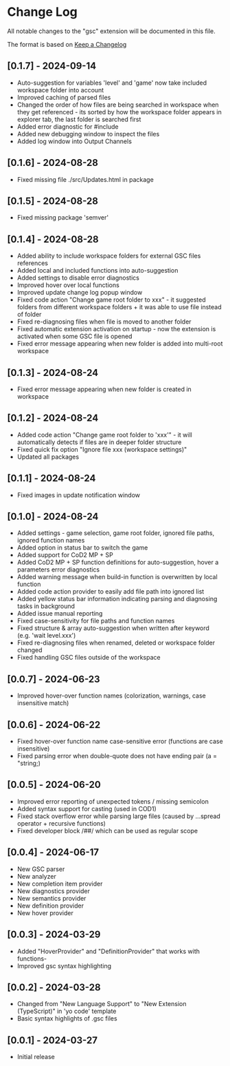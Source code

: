 # Change Log

All notable changes to the "gsc" extension will be documented in this file.

The format is based on [Keep a Changelog](https://keepachangelog.com/en/1.1.0/)

## [0.1.7] - 2024-09-14

- Auto-suggestion for variables 'level' and 'game' now take included workspace folder into account
- Improved caching of parsed files
- Changed the order of how files are being searched in workspace when they get referenced - its sorted by how the workspace folder appears in explorer tab, the last folder is searched first
- Added error diagnostic for #include
- Added new debugging window to inspect the files
- Added log window into Output Channels

## [0.1.6] - 2024-08-28

- Fixed missing file ./src/Updates.html in package


## [0.1.5] - 2024-08-28

- Fixed missing package 'semver'


## [0.1.4] - 2024-08-28

- Added ability to include workspace folders for external GSC files references
- Added local and included functions into auto-suggestion
- Added settings to disable error diagnostics
- Improved hover over local functions
- Improved update change log popup window
- Fixed code action "Change game root folder to xxx" - it suggested folders from different workspace folders + it was able to use file instead of folder
- Fixed re-diagnosing files when file is moved to another folder
- Fixed automatic extension activation on startup - now the extension is activated when some GSC file is opened
- Fixed error message appearing when new folder is added into multi-root workspace


## [0.1.3] - 2024-08-24

- Fixed error message appearing when new folder is created in workspace


## [0.1.2] - 2024-08-24

- Added code action "Change game root folder to 'xxx'" - it will automatically detects if files are in deeper folder structure
- Fixed quick fix option "Ignore file xxx (workspace settings)"
- Updated all packages


## [0.1.1] - 2024-08-24

- Fixed images in update notification window


## [0.1.0] - 2024-08-24

- Added settings - game selection, game root folder, ignored file paths, ignored function names
- Added option in status bar to switch the game
- Added support for CoD2 MP + SP
- Added CoD2 MP + SP function definitions for auto-suggestion, hover a parameters error diagnostics
- Added warning message when build-in function is overwritten by local function
- Added code action provider to easily add file path into ignored list
- Added yellow status bar information indicating parsing and diagnosing tasks in background
- Added issue manual reporting
- Fixed case-sensitivity for file paths and function names
- Fixed structure & array auto-suggestion when written after keyword (e.g. 'wait level.xxx')
- Fixed re-diagnosing files when renamed, deleted or workspace folder changed
- Fixed handling GSC files outside of the workspace


## [0.0.7] - 2024-06-23

- Improved hover-over function names (colorization, warnings, case insensitive match)


## [0.0.6] - 2024-06-22

- Fixed hover-over function name case-sensitive error (functions are case insensitive)
- Fixed parsing error when double-quote does not have ending pair (a = "string;)


## [0.0.5] - 2024-06-20

- Improved error reporting of unexpected tokens / missing semicolon
- Added syntax support for casting (used in COD1)
- Fixed stack overflow error while parsing large files (caused by ...spread operator + recursive functions)
- Fixed developer block /##/ which can be used as regular scope


## [0.0.4] - 2024-06-17

- New GSC parser
- New analyzer
- New completion item provider
- New diagnostics provider
- New semantics provider
- New definition provider
- New hover provider


## [0.0.3] - 2024-03-29

- Added "HoverProvider" and "DefinitionProvider" that works with functions-
- Improved gsc syntax highlighting


## [0.0.2] - 2024-03-28

- Changed from "New Language Support" to "New Extension (TypeScript)" in 'yo code' template
- Basic syntax highlights of .gsc files


## [0.0.1] - 2024-03-27

- Initial release

